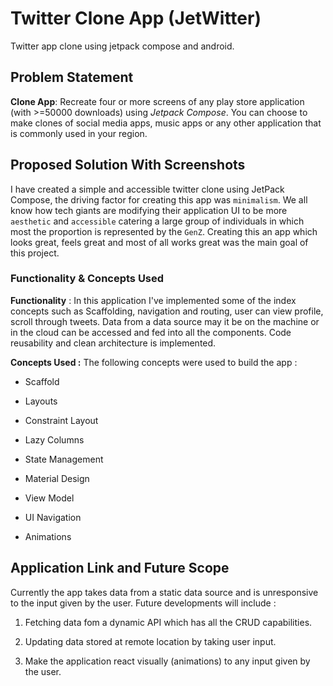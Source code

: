 # Twitter Clone App (JetWitter)

Twitter app clone using jetpack compose and android.

## Problem Statement

**Clone App**: Recreate four or more screens of any play store application (with >=50000 downloads)
using *Jetpack Compose*. You can choose to make clones of social media apps, music apps or any other
application that is commonly used in your region.

## Proposed Solution With Screenshots

I have created a simple and accessible twitter clone using JetPack Compose, the driving factor for
creating this app was `minimalism`. We all know how tech giants are modifying their application UI
to be more `aesthetic` and `accessible` catering a large group of individuals in which most the
proportion is represented by the `GenZ`. Creating this an app which looks great, feels great and
most of all works great was the main goal of this project.

### Functionality & Concepts Used 

**Functionality** : In this application I've implemented some of the index concepts such as
Scaffolding, navigation and routing, user can view profile, scroll through tweets. Data from a data
source may it be on the machine or in the cloud can be accessed and fed into all the components.
Code reusability and clean architecture is implemented.

**Concepts Used :** The following concepts were used to build the app :

- Scaffold

- Layouts

- Constraint Layout

- Lazy Columns

- State Management

- Material Design

- View Model

- UI Navigation

- Animations

## Application Link and Future Scope

Currently the app takes data from a static data source and is unresponsive to the input given by the
user. Future developments will include :

1. Fetching data fom a dynamic API which has all the CRUD capabilities.

2. Updating data stored at remote location by taking user input.

3. Make the application react visually (animations) to any input given by the user.
